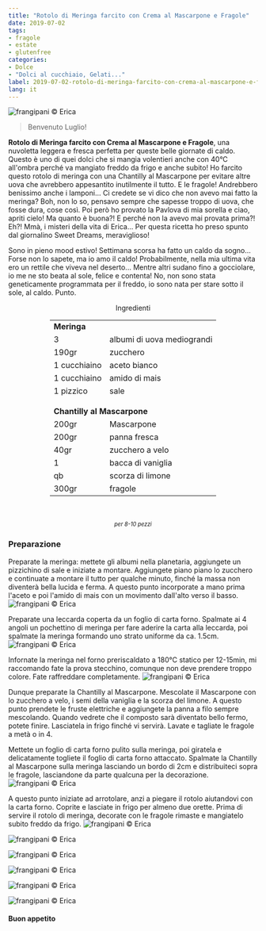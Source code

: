 ```yaml
---
title: "Rotolo di Meringa farcito con Crema al Mascarpone e Fragole"
date: 2019-07-02
tags:
- fragole
- estate
- glutenfree
categories:
- Dolce
- "Dolci al cucchiaio, Gelati..."
label: 2019-07-02-rotolo-di-meringa-farcito-con-crema-al-mascarpone-e-fragole
lang: it
---
```

![](../2019-07-02-rotolo-di-meringa-farcito-con-crema-al-mascarpone-e-fragole/header.jpeg "frangipani © Erica")

> Benvenuto Luglio!

**Rotolo di Meringa farcito con Crema al Mascarpone e Fragole**, una nuvoletta leggera e fresca perfetta per queste belle giornate di caldo. Questo è uno di quei dolci che si mangia volentieri anche con 40°C all'ombra perché va mangiato freddo da frigo e anche subito! Ho farcito questo rotolo di meringa con una Chantilly al Mascarpone per evitare altre uova che avrebbero appesantito inutilmente il tutto. E le fragole! Andrebbero benissimo anche i lamponi... Ci credete se vi dico che non avevo mai fatto la meringa? Boh, non lo so, pensavo sempre che sapesse troppo di uova, che fosse dura, cose così. Poi però ho provato la Pavlova di mia sorella e ciao, apriti cielo! Ma quanto è buona?! E perché non la avevo mai provata prima?! Eh?! Mmà, i misteri della vita di Erica... Per questa ricetta ho preso spunto dal giornalino Sweet Dreams, meraviglioso! 

Sono in pieno mood estivo! Settimana scorsa ha fatto un caldo da sogno... Forse non lo sapete, ma io amo il caldo! Probabilmente, nella mia ultima vita ero un rettile che viveva nel deserto... Mentre altri sudano fino a gocciolare, io me ne sto beata al sole, felice e contenta! No, non sono stata geneticamente programmata per il freddo, io sono nata per stare sotto il sole, al caldo. Punto.

<div id="wrapper" style="text-align: center">
  <div id="yourdiv" style="display: inline-block;">
    <div class="ingredients" itemscope itemtype="http://schema.org/Recipe">
      <span itemprop="name" style="display:none;">Rotolo di Meringa farcito con Crema al Mascarpone e Fragole</span>
      <span itemprop="recipeCategory" style="display:none;">Dolce</span>
      <img itemprop="image" style="display:none;" class="ignore-gallery-item" src="../2019-07-02-rotolo-di-meringa-farcito-con-crema-al-mascarpone-e-fragole/header.jpeg"/>
      <span itemprop="author" style="display:none;">Erica Raiano</span>
      <span itemprop="description" style="display:none;">Rotolo di Meringa farcito con Crema al Mascarpone e Fragole, una nuvoletta leggera e fresca perfetta per queste belle giornate di caldo.</span>
      <div class="ingredients-title">Ingredienti</div>
      <table>
        <tbody>
          <tr>          
            <td colspan="2"><b>Meringa</b></td>
          </tr>      
          <tr itemprop="recipeIngredient">
            <td>3</td>
            <td>albumi di uova mediograndi</td>
          </tr>
          <tr itemprop="recipeIngredient">
            <td>190gr</td>
            <td>zucchero</td>
          </tr>
          <tr itemprop="recipeIngredient">
            <td>1 cucchiaino</td>
            <td>aceto bianco</td>
          </tr>
          <tr itemprop="recipeIngredient">
            <td>1 cucchiaino</td>
            <td>amido di mais</td>
          </tr>
          <tr itemprop="recipeIngredient">
            <td>1 pizzico</td>
            <td>sale</td>
          </tr>
          <tr style="height: 15px;"></tr>
          <tr>          
            <td colspan="2"><b>Chantilly al Mascarpone</b></td>
          </tr>
          <tr itemprop="recipeIngredient">
            <td>200gr</td>
            <td>Mascarpone</td>
          </tr>
          <tr itemprop="recipeIngredient">
            <td>200gr</td>
            <td>panna fresca</td>
          </tr>
          <tr itemprop="recipeIngredient">
            <td>40gr</td>
            <td>zucchero a velo</td>
          </tr>
          <tr itemprop="recipeIngredient">
            <td>1</td>
            <td>bacca di vaniglia</td>
          </tr>
          <tr itemprop="recipeIngredient">
            <td>qb</td>
            <td>scorza di limone</td>
          </tr>
          <tr itemprop="recipeIngredient">
            <td>300gr</td>
            <td>fragole</td>
          </tr>
        </tbody>
      </table>
      <br></br>
      <i class="pull-right" style="font-size: 80%;">per 8-10 pezzi</i>
    </div>
  </div>
</div>


<h3>
  <font color="grey">
    <i class="fa-solid fa-gears"></i>
  </font> Preparazione
</h3>

Preparate la meringa: mettete gli albumi nella planetaria, aggiungete un pizzichino di sale e iniziate a montare. Aggiungete piano piano lo zucchero e continuate a montare il tutto per qualche minuto, finché la massa non diventerà bella lucida e ferma. A questo punto incorporate a mano prima l'aceto e poi l'amido di mais con un movimento dall'alto verso il basso.
![](../2019-07-02-rotolo-di-meringa-farcito-con-crema-al-mascarpone-e-fragole/meringa.jpeg "frangipani © Erica")

Preparate una leccarda coperta da un foglio di carta forno. Spalmate ai 4 angoli un pochettino di meringa per fare aderire la carta alla leccarda, poi spalmate la meringa formando uno strato uniforme da ca. 1.5cm.
![](../2019-07-02-rotolo-di-meringa-farcito-con-crema-al-mascarpone-e-fragole/teglia.jpeg "frangipani © Erica")

Infornate la meringa nel forno preriscaldato a 180°C statico per 12-15min, mi raccomando fate la prova stecchino, comunque non deve prendere troppo colore. Fate raffreddare completamente.
![](../2019-07-02-rotolo-di-meringa-farcito-con-crema-al-mascarpone-e-fragole/sfornata.jpeg "frangipani © Erica")

Dunque preparate la Chantilly al Mascarpone. Mescolate il Mascarpone con lo zucchero a velo, i semi della vaniglia e la scorza del limone. A questo punto prendete le fruste elettriche e aggiungete la panna a filo sempre mescolando. Quando vedrete che il composto sarà diventato bello fermo, potete finire. Lasciatela in frigo finché vi servirà. Lavate e tagliate le fragole a metà o in 4.

Mettete un foglio di carta forno pulito sulla meringa, poi giratela e delicatamente togliete il foglio di carta forno attaccato. Spalmate la Chantilly al Mascarpone sulla meringa lasciando un bordo di 2cm e distribuiteci sopra le fragole, lasciandone da parte qualcuna per la decorazione.
![](../2019-07-02-rotolo-di-meringa-farcito-con-crema-al-mascarpone-e-fragole/farcito.jpeg "frangipani © Erica")

A questo punto iniziate ad arrotolare, anzi a piegare il rotolo aiutandovi con la carta forno. Coprite e lasciate in frigo per almeno due orette. Prima di servire il rotolo di meringa, decorate con le fragole rimaste e mangiatelo subito freddo da frigo.
![](../2019-07-02-rotolo-di-meringa-farcito-con-crema-al-mascarpone-e-fragole/risultato1.jpeg "frangipani © Erica")

![](../2019-07-02-rotolo-di-meringa-farcito-con-crema-al-mascarpone-e-fragole/risultato2.jpeg "frangipani © Erica")

![](../2019-07-02-rotolo-di-meringa-farcito-con-crema-al-mascarpone-e-fragole/risultato3.jpeg "frangipani © Erica")

![](../2019-07-02-rotolo-di-meringa-farcito-con-crema-al-mascarpone-e-fragole/risultato4.jpeg "frangipani © Erica")

![](../2019-07-02-rotolo-di-meringa-farcito-con-crema-al-mascarpone-e-fragole/risultato5.jpeg "frangipani © Erica")

![](../2019-07-02-rotolo-di-meringa-farcito-con-crema-al-mascarpone-e-fragole/risultato6.jpeg "frangipani © Erica")

<h4>Buon appetito
  <font color="red">
    <i class="fa-regular fa-face-smile"></i>
  </font>
</h4>